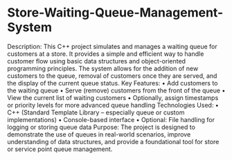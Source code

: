 # Store-Waiting-Queue-Management-System
Description:
This C++ project simulates and manages a waiting queue for customers at a store. It provides a simple and efficient way to handle customer flow using basic data structures and object-oriented programming principles. The system allows for the addition of new customers to the queue, removal of customers once they are served, and the display of the current queue status.
Key Features:
•	Add customers to the waiting queue
•	Serve (remove) customers from the front of the queue
•	View the current list of waiting customers
•	Optionally, assign timestamps or priority levels for more advanced queue handling
Technologies Used:
•	C++ (Standard Template Library – especially queue or custom implementations)
•	Console-based interface
•	Optional: File handling for logging or storing queue data
Purpose:
The project is designed to demonstrate the use of queues in real-world scenarios, improve understanding of data structures, and provide a foundational tool for store or service point queue management.
